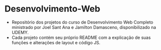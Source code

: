 # Desenvolvimento-Web
- Repositório dos projetos do curso de Desenvolvimento Web Completo ministrado por Joel Sant Ana e Jamilton Damasceno, disponibilizado na UDEMY.
- Cada projeto contém seu próprio README com a explicação de suas funções e alterações de layout e código JS.
